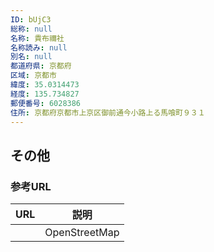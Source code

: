 ```yaml
---
ID: bUjC3
総称: null
名称: 貴布禰社
名称読み: null
別名: null
都道府県: 京都府
区域: 京都市
緯度: 35.0314473
経度: 135.734827
郵便番号: 6028386
住所: 京都府京都市上京区御前通今小路上る馬喰町９３１
---
```


## その他

### 参考URL

| URL | 説明          |
| --- | ------------- |
|     | OpenStreetMap |
